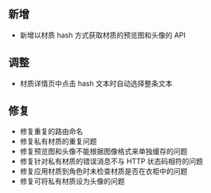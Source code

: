 ## 新增

- 新增以材质 hash 方式获取材质的预览图和头像的 API

## 调整

- 材质详情页中点击 hash 文本时自动选择整条文本

## 修复

- 修复重复的路由命名
- 修复私有材质的重复问题
- 修复预览图和头像不能根据图像格式来单独缓存的问题
- 修复针对私有材质的错误消息不与 HTTP 状态码相符的问题
- 修复应用材质到角色时未检查材质是否在衣柜中的问题
- 修复可将私有材质设为头像的问题
